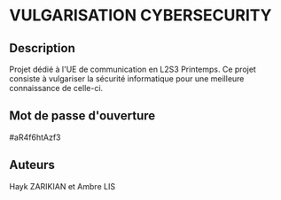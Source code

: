 # VULGARISATION CYBERSECURITY

## Description
Projet dédié à l'UE de communication en L2S3 Printemps. Ce projet consiste à 
vulgariser la sécurité informatique pour une meilleure connaissance de celle-ci.

## Mot de passe d'ouverture
#aR4f6htAzf3

## Auteurs
Hayk ZARIKIAN et Ambre LIS